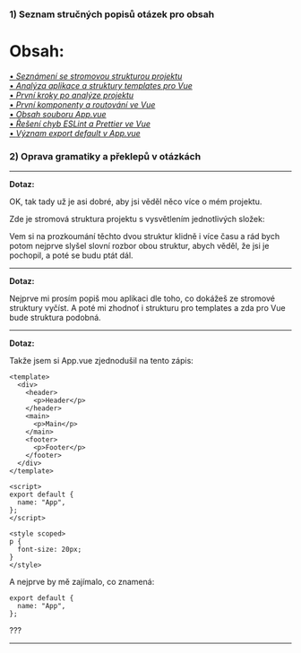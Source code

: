 ### 1) Seznam stručných popisů otázek pro obsah

# Obsah:

[• *Seznámení se stromovou strukturou projektu*](#dotaz)  
[• *Analýza aplikace a struktury templates pro Vue*](#dotaz-1)  
[• *První kroky po analýze projektu*](#dotaz-2)  
[• *První komponenty a routování ve Vue*](#dotaz-3)  
[• *Obsah souboru App.vue*](#dotaz-4)  
[• *Řešení chyb ESLint a Prettier ve Vue*](#dotaz-5)  
[• *Význam export default v App.vue*](#dotaz-6)  

### 2) Oprava gramatiky a překlepů v otázkách

---

**Dotaz:**

OK, tak tady už je asi dobré, aby jsi věděl něco více o mém projektu.

Zde je stromová struktura projektu s vysvětlením jednotlivých složek:

Vem si na prozkoumání těchto dvou struktur klidně i více času a rád bych potom nejprve slyšel slovní rozbor obou struktur, abych věděl, že jsi je pochopil, a poté se budu ptát dál.

---

**Dotaz:**

Nejprve mi prosím popiš mou aplikaci dle toho, co dokážeš ze stromové struktury vyčíst.
A poté mi zhodnoť i strukturu pro templates a zda pro Vue bude struktura podobná.

---

**Dotaz:**

Takže jsem si App.vue zjednodušil na tento zápis:
    
    <template>
      <div>
        <header>
          <p>Header</p>
        </header>
        <main>
          <p>Main</p>
        </main>
        <footer>
          <p>Footer</p>
        </footer>
      </div>
    </template>
    
    <script>
    export default {
      name: "App",
    };
    </script>
    
    <style scoped>
    p {
      font-size: 20px;
    }
    </style>


A nejprve by mě zajímalo, co znamená:

    export default {
      name: "App",
    };

???

---